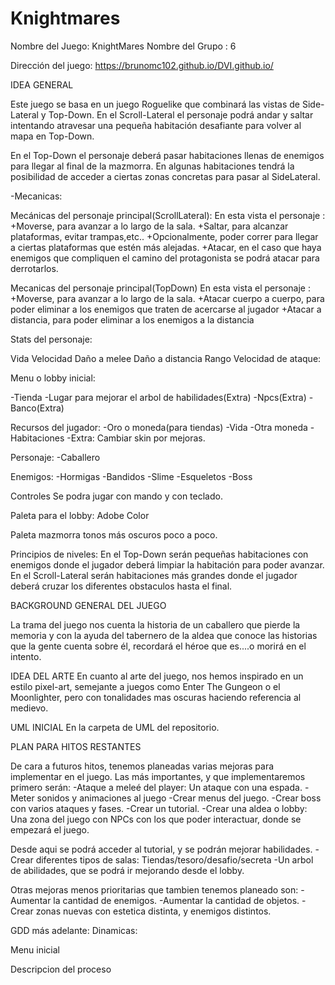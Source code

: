 # Knightmares

Nombre del Juego: KnightMares
Nombre del Grupo : 6

Dirección del juego: https://brunomc102.github.io/DVI.github.io/


IDEA GENERAL

Este juego se basa en un juego Roguelike que combinará las vistas de Side-Lateral y Top-Down.
En el Scroll-Lateral el personaje podrá andar y saltar intentando atravesar una pequeña habitación desafiante para volver al mapa en Top-Down.

En el Top-Down el personaje deberá pasar habitaciones llenas de enemigos para llegar al final de la mazmorra. En algunas habitaciones tendrá la posibilidad de acceder a ciertas zonas concretas para pasar al SideLateral. 

-Mecanicas:

Mecánicas del personaje principal(ScrollLateral):
En esta vista el personaje :
   +Moverse, para avanzar a lo largo de la sala. 
   +Saltar, para alcanzar plataformas, evitar trampas,etc..
   +Opcionalmente, poder correr para llegar a ciertas plataformas que estén más alejadas.
   +Atacar, en el caso que haya enemigos que compliquen el camino del protagonista se podrá atacar para derrotarlos.

Mecanicas del personaje principal(TopDown)
En esta vista el personaje :
   +Moverse, para avanzar a lo largo de la sala. 
   +Atacar cuerpo a cuerpo, para poder eliminar a los enemigos que traten de acercarse al jugador
   +Atacar a distancia, para poder eliminar a los enemigos a la distancia


Stats del personaje:

Vida
Velocidad
Daño a melee
Daño a distancia
Rango
Velocidad de ataque:

Menu o lobby inicial:

-Tienda 
-Lugar para mejorar el arbol de habilidades(Extra)
-Npcs(Extra)
-Banco(Extra)


Recursos del jugador:
-Oro o moneda(para tiendas)
-Vida
-Otra moneda 
-Habitaciones
-Extra: Cambiar skin por mejoras.

Personaje:
-Caballero 

Enemigos:
-Hormigas
-Bandidos
-Slime
-Esqueletos
-Boss

Controles
Se podra jugar con mando y con teclado.

Paleta para el lobby: Adobe Color

Paleta mazmorra tonos más oscuros poco a poco.

Principios de niveles: 
En el Top-Down serán pequeñas habitaciones con enemigos donde el jugador deberá limpiar la habitación para poder avanzar.
En el Scroll-Lateral serán habitaciones más grandes donde el jugador deberá cruzar los diferentes obstaculos hasta el final.  


BACKGROUND GENERAL DEL JUEGO

La trama del juego nos cuenta la historia de un caballero que pierde la memoria y con la ayuda del tabernero de la aldea que conoce las historias que la gente cuenta sobre él, recordará el héroe que es....o morirá en el intento.


IDEA DEL ARTE
En cuanto al arte del juego, nos hemos inspirado en un estilo pixel-art, semejante a juegos como Enter The Gungeon o el Moonlighter, pero con tonalidades mas oscuras haciendo referencia al medievo.



UML INICIAL
En la carpeta de UML del repositorio.


PLAN PARA HITOS RESTANTES

De cara a futuros hitos, tenemos planeadas varias mejoras para implementar en el juego. Las más importantes, y que implementaremos 
primero serán: 
-Ataque a meleé del player: Un ataque con una espada.
-Meter sonidos y animaciones al juego
-Crear menus del juego.
-Crear boss con varios ataques y fases.
-Crear un tutorial.
-Crear una aldea o lobby: Una zona del juego con NPCs con los que poder interactuar, donde se empezará el juego. 

Desde aqui se podrá acceder al tutorial, y se podrán mejorar habilidades.
-Crear diferentes tipos de salas: Tiendas/tesoro/desafio/secreta
-Un arbol de abilidades, que se podrá ir mejorando desde el lobby.

Otras mejoras menos prioritarias que tambien tenemos planeado son:
-Aumentar la cantidad de enemigos.
-Aumentar la cantidad de objetos.
-Crear zonas nuevas con estetica distinta, y enemigos distintos.


GDD más adelante:
Dinamicas:

Menu inicial

Descripcion del proceso

